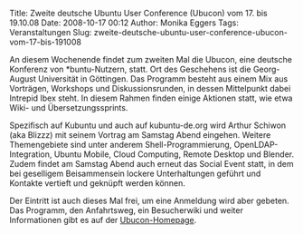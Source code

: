 Title: Zweite deutsche Ubuntu User Conference (Ubucon) vom 17. bis 19.10.08
Date: 2008-10-17 00:12
Author: Monika Eggers
Tags: Veranstaltungen
Slug: zweite-deutsche-ubuntu-user-conference-ubucon-vom-17-bis-191008

An diesem Wochenende findet zum zweiten Mal die Ubucon, eine deutsche
Konferenz von \*buntu-Nutzern, statt. Ort des Geschehens ist die
Georg-August Universität in Göttingen. Das Programm besteht aus einem
Mix aus Vorträgen, Workshops und Diskussionsrunden, in dessen
Mittelpunkt dabei Intrepid Ibex steht. In diesem Rahmen finden einige
Aktionen statt, wie etwa Wiki- und Übersetzungssprints.

</p>
Spezifisch auf Kubuntu und auch auf kubuntu-de.org wird Arthur Schiwon
(aka Blizzz) mit seinem Vortrag am Samstag Abend eingehen. Weitere
Themengebiete sind unter anderem Shell-Programmierung,
OpenLDAP-Integration, Ubuntu Mobile, Cloud Computing, Remote Desktop und
Blender. Zudem findet am Samstag Abend auch erneut das Social Event
statt, in dem bei geselligem Beisammensein lockere Unterhaltungen
geführt und Kontakte vertieft und geknüpft werden können.

</p>
<!--break--><!--break-->

Der Eintritt ist auch dieses Mal frei, um eine Anmeldung wird aber
gebeten. Das Programm, den Anfahrtsweg, ein Besucherwiki und weiter
Informationen gibt es auf der [Ubucon-Homepage](http://ubucon.de/).

</p>

